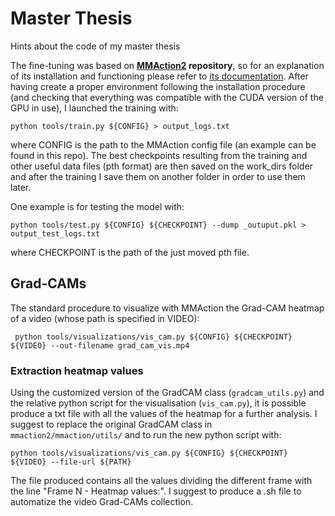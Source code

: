 # Master Thesis
Hints about the code of my master thesis

The fine-tuning was based on **[MMAction2](https://github.com/open-mmlab/mmaction2) repository**, so for an explanation of its installation and functioning please refer to [its documentation](https://mmaction2.readthedocs.io/en/latest/get_started/overview.html).
After having create a proper environment following the installation procedure (and checking that everything was compatible with the CUDA version of the GPU in use), I launched the training with: 
```console
python tools/train.py ${CONFIG} > output_logs.txt
```
where CONFIG is the path to the MMAction config file (an example can be found in this repo).
The best checkpoints resulting from the training and other useful data files (pth format) are then saved on the work_dirs folder and after the training I save them on another folder in order to use them later.

One example is for testing the model with:
```console
python tools/test.py ${CONFIG} ${CHECKPOINT} --dump _outuput.pkl > output_test_logs.txt
```
where CHECKPOINT is the path of the just moved pth file.

## Grad-CAMs


The standard procedure to visualize with MMAction the Grad-CAM heatmap of a video (whose path is specified in VIDEO):
```console
 python tools/visualizations/vis_cam.py ${CONFIG} ${CHECKPOINT} ${VIDEO} --out-filename grad_cam_vis.mp4
```

### Extraction heatmap values

Using the customized version of the GradCAM class (`gradcam_utils.py`) and the relative python script for the visualisation (`vis_cam.py`),  it is possible produce a txt file with all the values of the heatmap for a further analysis. I suggest to replace the original GradCAM class in `mmaction2/mmaction/utils/` and to run the new python script with:
```console
python tools/visualizations/vis_cam.py ${CONFIG} ${CHECKPOINT} ${VIDEO} --file-url ${PATH}
```
The file produced contains all the values dividing the different frame with the line "Frame N - Heatmap values:". I suggest to produce a .sh file to automatize the video Grad-CAMs collection.









